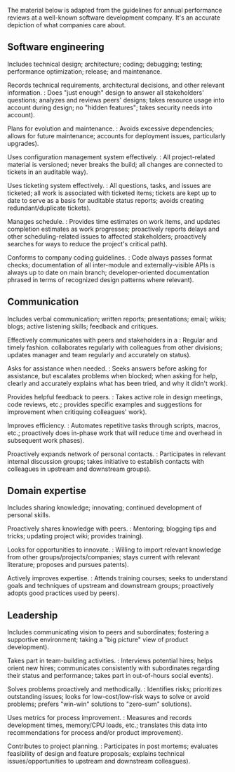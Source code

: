 ---
---

The material below is adapted from
the guidelines for annual performance reviews
at a well-known software development company.
It's an accurate depiction of what companies care about.

## Software engineering

Includes technical design; architecture; coding; debugging; testing; performance
optimization; release; and maintenance.

Records technical requirements, architectural decisions, and other relevant information.
:   Does "just enough" design to answer
    all stakeholders' questions; analyzes and reviews peers'
    designs; takes resource usage into account during design; no
    "hidden features"; takes security needs into account).

Plans for evolution and maintenance.
:   Avoids excessive
    dependencies; allows for future maintenance; accounts for
    deployment issues, particularly upgrades).

Uses configuration management system effectively.
:   All project-related material is versioned; never breaks the build;
    all changes are connected to tickets in an auditable way).

Uses ticketing system effectively.
:   All questions, tasks, and
    issues are ticketed; all work is associated with ticketed items;
    tickets are kept up to date to serve as a basis for auditable
    status reports; avoids creating redundant/duplicate tickets).

Manages schedule.
:   Provides time estimates on work items, and
    updates completion estimates as work progresses; proactively
    reports delays and other scheduling-related issues to affected
    stakeholders; proactively searches for ways to reduce the
    project's critical path).

Conforms to company coding guidelines.
:   Code always passes format
    checks; documentation of all inter-module and externally-visible
    APIs is always up to date on main branch; developer-oriented
    documentation phrased in terms of recognized design patterns
    where relevant).

## Communication

Includes verbal communication; written reports; presentations; email; wikis;
blogs; active listening skills; feedback and critiques.

Effectively communicates with peers and stakeholders in a
:   Regular and timely fashion.
    collaborates regularly with
    colleagues from other divisions; updates manager and team
    regularly and accurately on status).

Asks for assistance when needed.
:   Seeks answers before asking for
    assistance, but escalates problems when blocked; when asking for
    help, clearly and accurately explains what has been tried, and
    why it didn't work).

Provides helpful feedback to peers.
:   Takes active role in design
    meetings, code reviews, etc.; provides specific examples and
    suggestions for improvement when critiquing colleagues' work).

Improves efficiency.
:   Automates repetitive tasks through scripts,
    macros, etc.; proactively does in-phase work that will reduce
    time and overhead in subsequent work phases).

Proactively expands network of personal contacts.
:   Participates
    in relevant internal discussion groups; takes initiative to
    establish contacts with colleagues in upstream and downstream
    groups).

## Domain expertise

Includes sharing knowledge; innovating; continued development of personal
skills.

Proactively shares knowledge with peers.
:   Mentoring; blogging
    tips and tricks; updating project wiki; provides training).

Looks for opportunities to innovate.
:   Willing to import relevant
    knowledge from other groups/projects/companies; stays current
    with relevant literature; proposes and pursues patents).

Actively improves expertise.
:   Attends training courses; seeks to
    understand goals and techniques of upstream and downstream
    groups; proactively adopts good practices used by peers).

## Leadership

Includes communicating vision to peers and subordinates; fostering a supportive
environment; taking a "big picture" view of product development).

Takes part in team-building activities.
:   Interviews potential
    hires; helps orient new hires; communicates consistently with
    subordinates regarding their status and performance; takes part
    in out-of-hours social events).

Solves problems proactively and methodically.
:   Identifies risks;
    prioritizes outstanding issues; looks for low-cost/low-risk ways
    to solve or avoid problems; prefers "win-win" solutions to
    "zero-sum" solutions).

Uses metrics for process improvement.
:   Measures and records
    development times, memory/CPU loads, etc.; translates this data
    into recommendations for process and/or product improvement).

Contributes to project planning.
:   Participates in post mortems;
    evaluates feasibility of design and feature proposals; explains
    technical issues/opportunities to upstream and downstream
    colleagues).
